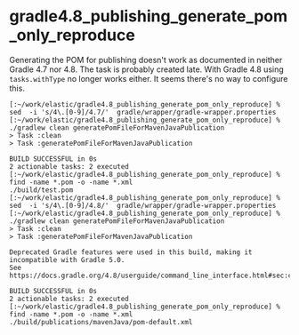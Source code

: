 # gradle4.8_publishing_generate_pom_only_reproduce

Generating the POM for publishing doesn't work as documented in neither Gradle 4.7 nor 4.8. 
The task is probably created late. 
With Gradle 4.8 using `tasks.withType` no longer works either. It seems there's no way to configure
this.

```
[:~/work/elastic/gradle4.8_publishing_generate_pom_only_reproduce] % sed  -i 's/4\.[0-9]/4.7/'  gradle/wrapper/gradle-wrapper.properties
[:~/work/elastic/gradle4.8_publishing_generate_pom_only_reproduce] % ./gradlew clean generatePomFileForMavenJavaPublication
> Task :clean
> Task :generatePomFileForMavenJavaPublication

BUILD SUCCESSFUL in 0s
2 actionable tasks: 2 executed
[:~/work/elastic/gradle4.8_publishing_generate_pom_only_reproduce] % find -name *.pom -o -name *.xml
./build/test.pom
[:~/work/elastic/gradle4.8_publishing_generate_pom_only_reproduce] % sed  -i 's/4\.[0-9]/4.8/'  gradle/wrapper/gradle-wrapper.properties
[:~/work/elastic/gradle4.8_publishing_generate_pom_only_reproduce] % ./gradlew clean generatePomFileForMavenJavaPublication
> Task :clean
> Task :generatePomFileForMavenJavaPublication

Deprecated Gradle features were used in this build, making it incompatible with Gradle 5.0.
See https://docs.gradle.org/4.8/userguide/command_line_interface.html#sec:command_line_warnings

BUILD SUCCESSFUL in 0s
2 actionable tasks: 2 executed
[:~/work/elastic/gradle4.8_publishing_generate_pom_only_reproduce] % find -name *.pom -o -name *.xml
./build/publications/mavenJava/pom-default.xml
```
